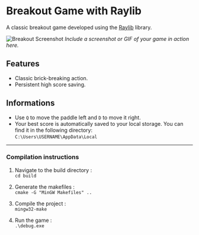 # Breakout Game with Raylib

A classic breakout game developed using the [Raylib](https://www.raylib.com/) library.

![Breakout Screenshot](path-to-screenshot.png) 
_Include a screenshot or GIF of your game in action here._

## Features
- Classic brick-breaking action.
- Persistent high score saving.

## Informations
- Use `Q` to move the paddle left and `D` to move it right.
- Your best score is automatically saved to your local storage. You can find it in the following directory:   
```C:\Users\USERNAME\AppData\Local```

---

### Compilation instructions

1. Navigate to the build directory :  
``` cd build ```

2. Generate the makefiles :  
``` cmake -G "MinGW Makefiles" .. ```

3. Compile the project :   
``` mingw32-make ```

4. Run the game :   
``` .\debug.exe ```